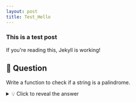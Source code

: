 ```yaml
---
layout: post
title: Test_Hello
---
```


### This is a test post

If you're reading this, Jekyll is working!

## 🧩 Question

Write a function to check if a string is a palindrome.

<details>
<summary>💡 Click to reveal the answer</summary>

### ✅ Solution

Use two-pointer technique:

```python
def is_palindrome(s):
    return s == s[::-1]
